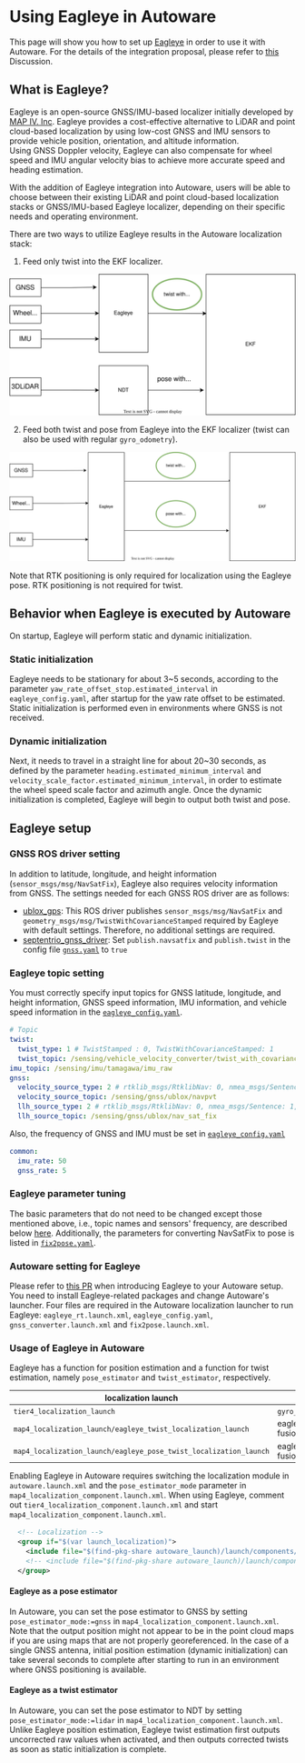 # Using Eagleye in Autoware

This page will show you how to set up [Eagleye](https://github.com/MapIV/eagleye) in order to use it with Autoware.
For the details of the integration proposal, please refer to [this](https://github.com/orgs/autowarefoundation/discussions/3257) Discussion.

## What is Eagleye?

Eagleye is an open-source GNSS/IMU-based localizer initially developed by [MAP IV. Inc](https://map4.jp/).
Eagleye provides a cost-effective alternative to LiDAR and point cloud-based localization by using low-cost GNSS and IMU sensors to provide vehicle position, orientation, and altitude information.  
Using GNSS Doppler velocity, Eagleye can also compensate for wheel speed and IMU angular velocity bias to achieve more accurate speed and heading estimation.

With the addition of Eagleye integration into Autoware, users will be able to choose between their existing LiDAR and point cloud-based localization stacks or GNSS/IMU-based Eagleye localizer, depending on their specific needs and operating environment.

There are two ways to utilize Eagleye results in the Autoware localization stack:

1. Feed only twist into the EKF localizer.

![Eagleye twist integration](images/eagleye-integration-guide/eagleye_twist.drawio.svg)

2. Feed both twist and pose from Eagleye into the EKF localizer (twist can also be used with regular `gyro_odometry`).

![Eagleye pose twist integration](images/eagleye-integration-guide/eagleye_pose_twist.drawio.svg)

Note that RTK positioning is only required for localization using the Eagleye pose. RTK positioning is not required for twist.

## Behavior when Eagleye is executed by Autoware

On startup, Eagleye will perform static and dynamic initialization.

### Static initialization

Eagleye needs to be stationary for about 3~5 seconds, according to the parameter `yaw_rate_offset_stop.estimated_interval` in `eagleye_config.yaml`, after startup for the yaw rate offset to be estimated.
Static initialization is performed even in environments where GNSS is not received.

### Dynamic initialization

Next, it needs to travel in a straight line for about 20~30 seconds, as defined by the parameter `heading.estimated_minimum_interval` and `velocity_scale_factor.estimated_minimum_interval`, in order to estimate the wheel speed scale factor and azimuth angle. Once the dynamic initialization is completed, Eagleye will begin to output both twist and pose.

## Eagleye setup

### GNSS ROS driver setting

In addition to latitude, longitude, and height information (`sensor_msgs/msg/NavSatFix`), Eagleye also requires velocity information from GNSS.
The settings needed for each GNSS ROS driver are as follows:

- [ublox_gps](https://github.com/KumarRobotics/ublox/tree/humble-devel/ublox_gps): This ROS driver publishes `sensor_msgs/msg/NavSatFix` and `geometry_msgs/msg/TwistWithCovarianceStamped` required by Eagleye with default settings. Therefore, no additional settings are required.
- [septentrio_gnss_driver](https://github.com/septentrio-gnss/septentrio_gnss_driver/tree/ros2): Set `publish.navsatfix` and `publish.twist` in the config file [`gnss.yaml`](https://github.com/septentrio-gnss/septentrio_gnss_driver/blob/ros2/config/gnss.yaml#L90) to `true`

### Eagleye topic setting

You must correctly specify input topics for GNSS latitude, longitude, and height information, GNSS speed information, IMU information, and vehicle speed information in the [`eagleye_config.yaml`](https://github.com/MapIV/autoware_launch/blob/3f04a9dd7bc4a4c49d4ec790e3f6b9958ab822da/autoware_launch/config/localization/eagleye_config.param.yaml#L7-L16).

```yaml
# Topic
twist:
  twist_type: 1 # TwistStamped : 0, TwistWithCovarianceStamped: 1
  twist_topic: /sensing/vehicle_velocity_converter/twist_with_covariance
imu_topic: /sensing/imu/tamagawa/imu_raw
gnss:
  velocity_source_type: 2 # rtklib_msgs/RtklibNav: 0, nmea_msgs/Sentence: 1, ublox_msgs/NavPVT: 2, geometry_msgs/TwistWithCovarianceStamped: 3
  velocity_source_topic: /sensing/gnss/ublox/navpvt
  llh_source_type: 2 # rtklib_msgs/RtklibNav: 0, nmea_msgs/Sentence: 1, sensor_msgs/NavSatFix: 2
  llh_source_topic: /sensing/gnss/ublox/nav_sat_fix
```

Also, the frequency of GNSS and IMU must be set in [`eagleye_config.yaml`](https://github.com/MapIV/autoware_launch/blob/3f04a9dd7bc4a4c49d4ec790e3f6b9958ab822da/autoware_launch/config/localization/eagleye_config.param.yaml#L36)

```yaml
common:
  imu_rate: 50
  gnss_rate: 5
```

### Eagleye parameter tuning

The basic parameters that do not need to be changed except those mentioned above, i.e., topic names and sensors' frequency, are described below [here](https://github.com/MapIV/eagleye/tree/autoware-main/eagleye_rt/config).
Additionally, the parameters for converting NavSatFix to pose is listed in [`fix2pose.yaml`](https://github.com/MapIV/eagleye/blob/autoware-main/eagleye_util/fix2pose/launch/fix2pose.xml).

### Autoware setting for Eagleye

Please refer to [this PR](https://github.com/autowarefoundation/autoware/pull/3261) when introducing Eagleye to your Autoware setup.
You need to install Eagleye-related packages and change Autoware's launcher.
Four files are required in the Autoware localization launcher to run Eagleye: `eagleye_rt.launch.xml`, `eagleye_config.yaml`, `gnss_converter.launch.xml` and `fix2pose.launch.xml`.

### Usage of Eagleye in Autoware

Eagleye has a function for position estimation and a function for twist estimation, namely `pose_estimator` and `twist_estimator`, respectively.

| localization launch                                               | twist estimator                   | pose estimator                    |
| ----------------------------------------------------------------- | --------------------------------- | --------------------------------- |
| `tier4_localization_launch`                                       | `gyro_odometry`                   | NDT                               |
| `map4_localization_launch/eagleye_twist_localization_launch`      | eagleye_rt(gyro/odom/gnss fusion) | NDT                               |
| `map4_localization_launch/eagleye_pose_twist_localization_launch` | eagleye_rt(gyro/odom/gnss fusion) | eagleye_rt(gyro/odom/gnss fusion) |

Enabling Eagleye in Autoware requires switching the localization module in `autoware.launch.xml` and the `pose_estimator_mode` parameter in `map4_localization_component.launch.xml`.
When using Eagleye, comment out `tier4_localization_component.launch.xml` and start `map4_localization_component.launch.xml`.

```xml
  <!-- Localization -->
  <group if="$(var launch_localization)">
    <include file="$(find-pkg-share autoware_launch)/launch/components/map4_localization_component.launch.xml"/>
    <!-- <include file="$(find-pkg-share autoware_launch)/launch/components/tier4_localization_component.launch.xml"/> -->
  </group>
```

#### Eagleye as a pose estimator

In Autoware, you can set the pose estimator to GNSS by setting `pose_estimator_mode:=gnss` in `map4_localization_component.launch.xml`.
Note that the output position might not appear to be in the point cloud maps if you are using maps that are not properly georeferenced.
In the case of a single GNSS antenna, initial position estimation (dynamic initialization) can take several seconds to complete after starting to run in an environment where GNSS positioning is available.

#### Eagleye as a twist estimator

In Autoware, you can set the pose estimator to NDT by setting `pose_estimator_mode:=lidar` in `map4_localization_component.launch.xml`.
Unlike Eagleye position estimation, Eagleye twist estimation first outputs uncorrected raw values when activated, and then outputs corrected twists as soon as static initialization is complete.
